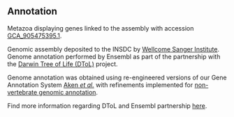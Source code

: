 **Annotation**
----------

Metazoa displaying genes linked to the assembly with accession [GCA\_905475395.1](http://www.ebi.ac.uk/ena/data/view/GCA_905475395.1).

Genomic assembly deposited to the INSDC by [Wellcome Sanger Institute](https://www.sanger.ac.uk/). Genome annotation performed by Ensembl as part of the
partnership with the [Darwin Tree of Life (DToL)](https://www.darwintreeoflife.org/) project.

Genome annotation was obtained using re-engineered versions of our Gene Annotation System [Aken *et al.*](https://europepmc.org/article/MED/27337980) with
refinements implemented for [non-vertebrate genomic annotation](https://rapid.ensembl.org/info/genome/genebuild/anno.html).

Find more information regarding DToL and Ensembl partnership [here](https://projects.ensembl.org/darwin-tree-of-life/).
